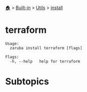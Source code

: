 <!--startTocHeader-->
[🏠](../../../README.md) > [Built-in](../../README.md) > [Utils](../README.md) > [install](README.md)
# terraform
<!--endTocHeader-->

```
Usage:
  zaruba install terraform [flags]

Flags:
  -h, --help   help for terraform

```

# Subtopics
<!--startTocSubtopic-->
<!--endTocSubtopic-->